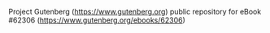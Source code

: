 Project Gutenberg (https://www.gutenberg.org) public repository for eBook #62306 (https://www.gutenberg.org/ebooks/62306)
